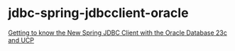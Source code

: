 # jdbc-spring-jdbcclient-oracle
[Getting to know the New Spring JDBC Client with the Oracle Database 23c and UCP](https://juarezjunior.medium.com/bf2dfbca3bf2)
